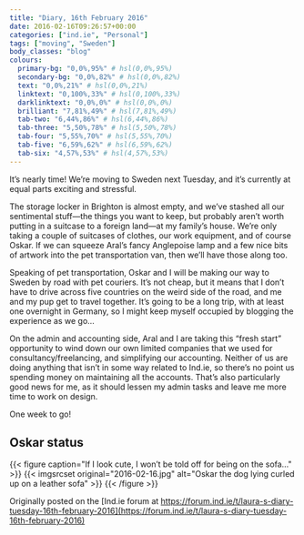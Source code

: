 ```yaml
---
title: "Diary, 16th February 2016"
date: 2016-02-16T09:26:57+00:00
categories: ["ind.ie", "Personal"]
tags: ["moving", "Sweden"]
body_classes: "blog"
colours:
  primary-bg: "0,0%,95%" # hsl(0,0%,95%)
  secondary-bg: "0,0%,82%" # hsl(0,0%,82%)
  text: "0,0%,21%" # hsl(0,0%,21%)
  linktext: "0,100%,33%" # hsl(0,100%,33%)
  darklinktext: "0,0%,0%" # hsl(0,0%,0%)
  brilliant: "7,81%,49%" # hsl(7,81%,49%)
  tab-two: "6,44%,86%" # hsl(6,44%,86%)
  tab-three: "5,50%,78%" # hsl(5,50%,78%)
  tab-four: "5,55%,70%" # hsl(5,55%,70%)
  tab-five: "6,59%,62%" # hsl(6,59%,62%)
  tab-six: "4,57%,53%" # hsl(4,57%,53%)
---
```


It’s nearly time! We’re moving to Sweden next Tuesday, and it’s currently at equal parts exciting and stressful.

The storage locker in Brighton is almost empty, and we’ve stashed all our sentimental stuff—the things you want to keep, but probably aren’t worth putting in a suitcase to a foreign land—at my family’s house. We’re only taking a couple of suitcases of clothes, our work equipment, and of course Oskar. If we can squeeze Aral’s fancy Anglepoise lamp and a few nice bits of artwork into the pet transportation van, then we’ll have those along too.

Speaking of pet transportation, Oskar and I will be making our way to Sweden by road with pet couriers. It’s not cheap, but it means that I don’t have to drive across five countries on the weird side of the road, and me and my pup get to travel together. It’s going to be a long trip, with at least one overnight in Germany, so I might keep myself occupied by blogging the experience as we go…

On the admin and accounting side, Aral and I are taking this “fresh start” opportunity to wind down our own limited companies that we used for consultancy/freelancing, and simplifying our accounting. Neither of us are doing anything that isn’t in some way related to Ind.ie, so there’s no point us spending money on maintaining all the accounts. That’s also particularly good news for me, as it should lessen my admin tasks and leave me more time to work on design.

One week to go!

## Oskar status

{{< figure caption="If I look cute, I won’t be told off for being on the sofa…" >}}
  {{< imgsrcset  original="2016-02-16.jpg" alt="Oskar the dog lying curled up on a leather sofa" >}}
{{< /figure >}}

Originally posted on the [Ind.ie forum at https://forum.ind.ie/t/laura-s-diary-tuesday-16th-february-2016](https://forum.ind.ie/t/laura-s-diary-tuesday-16th-february-2016)

	